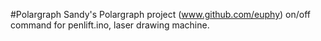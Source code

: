 #Polargraph
Sandy's Polargraph project (www.github.com/euphy) on/off command for penlift.ino, laser drawing machine. 
